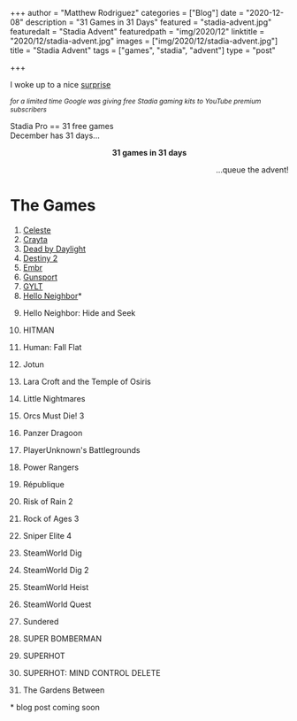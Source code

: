+++
author = "Matthew Rodriguez"
categories = ["Blog"]
date = "2020-12-08"
description = "31 Games in 31 Days"
featured = "stadia-advent.jpg"
featuredalt = "Stadia Advent"
featuredpath = "img/2020/12"
linktitle = "2020/12/stadia-advent.jpg"
images = ["img/2020/12/stadia-advent.jpg"]
title = "Stadia Advent"
tags = ["games", "stadia", "advent"]
type = "post"

+++

I woke up to a nice <a href="https://www.theverge.com/2020/11/10/21558820/youtube-premium-subscribers-free-stadia-premiere-edition-bundle-deals" target="_blank">surprise</a>

<p style="font-size: .85em; font-style: italic;">for a limited time Google was giving free Stadia gaming kits to YouTube premium subscribers</p>

Stadia Pro == 31 free games
<br>
December has 31 days...

<p style="text-align: center"><b>31 games in 31 days</b></p>
<p style="text-align: right">...queue the advent!</p>

# The Games

1. [Celeste](/posts/celeste/)
2. [Crayta](/posts/crayta/)
3. [Dead by Daylight](/posts/dead-by-daylight/)
4. [Destiny 2](/posts/destiny-2/)
5. [Embr](/posts/embr)
6. [Gunsport](/posts/gunsport)
7. [GYLT](/posts/gylt)
8. [Hello Neighbor](/coming-soon)*
<!-- 8. [Hello Neighbor](/posts/hello-neighbor) -->
9. Hello Neighbor: Hide and Seek
<!-- 9. [Hello Neighbor: Hide and Seek](/coming-soon)* -->
<!-- 9. [Hello Neighbor: Hide and Seek](/posts/hello-neighbor-hide-n-seek) -->
10. HITMAN
<!-- 10. [HITMAN](/coming-soon)* -->
<!-- 10. [HITMAN](/posts/hitman) -->
11. Human: Fall Flat
<!-- 11. [Human: Fall Flat](/coming-soon)* -->
<!-- 11. [Human: Fall Flat](/posts/human-fall-flat) -->
12. Jotun
<!-- 12. [Jotun](/coming-soon)* -->
<!-- 12. [Jotun](/posts/jotun) -->
13. Lara Croft and the Temple of Osiris
<!-- 13. [Lara Croft and the Temple of Osiris](/coming-soon)* -->
<!-- 13. [Lara Croft and the Temple of Osiris](/posts/lara-croft) -->
14. Little Nightmares
<!-- 14. [Little Nightmares](/coming-soon)* -->
<!-- 14. [Little Nightmares](/posts/little-nightmares) -->
15. Orcs Must Die! 3
<!-- 15. [Orcs Must Die! 3](/coming-soon)* -->
<!-- 15. [Orcs Must Die! 3](/posts/orcs-must-die-3) -->
16. Panzer Dragoon
<!-- 16. [Panzer Dragoon](/coming-soon)* -->
<!-- 16. [Panzer Dragoon](/posts/panzer-dragoon) -->
17. PlayerUnknown's Battlegrounds
<!-- 17. [PlayerUnknown's Battlegrounds](/coming-soon)* -->
<!-- 17. [PlayerUnknown's Battlegrounds](/posts/pubg) -->
18. Power Rangers
<!-- 18. [Power Rangers](/coming-soon)* -->
<!-- 18. [Power Rangers](/posts/power-rangers) -->
19. République
<!-- 19. [République](/coming-soon)* -->
<!-- 19. [République](/posts/republique) -->
20. Risk of Rain 2
<!-- 20. [Risk of Rain 2](/coming-soon)* -->
<!-- 20. [Risk of Rain 2](/posts/risk-of-rain-2) -->
21. Rock of Ages 3
<!-- 21. [Rock of Ages 3](/coming-soon)* -->
<!-- 21. [Rock of Ages 3](/posts/rock-of-ages-3) -->
22. Sniper Elite 4
<!-- 22. [Sniper Elite 4](/coming-soon)* -->
<!-- 22. [Sniper Elite 4](/posts/sniper-elite-4) -->
23. SteamWorld Dig
<!-- 23. [SteamWorld Dig](/coming-soon)* -->
<!-- 23. [SteamWorld Dig](/posts/steamworld-dig) -->
24. SteamWorld Dig 2
<!-- 24. [SteamWorld Dig 2](/coming-soon)* -->
<!-- 24. [SteamWorld Dig 2](/posts/steamworld-dig-2) -->
25. SteamWorld Heist
<!-- 25. [SteamWorld Heist](/coming-soon)* -->
<!-- 25. [SteamWorld Heist](/posts/steamworld-heist) -->
26. SteamWorld Quest
<!-- 26. [SteamWorld Quest](/coming-soon)* -->
<!-- 26. [SteamWorld Quest](/posts/steamworld-quest) -->
27. Sundered
<!-- 27. [Sundered](/coming-soon)* -->
<!-- 27. [Sundered](/posts/sundered) -->
28. SUPER BOMBERMAN
<!-- 28. [SUPER BOMBERMAN](/coming-soon)* -->
<!-- 28. [SUPER BOMBERMAN](/posts/super-bomberman) -->
29. SUPERHOT
<!-- 29. [SUPERHOT](/coming-soon)* -->
<!-- 29. [SUPERHOT](/posts/superhot) -->
30. SUPERHOT: MIND CONTROL DELETE
<!-- 30. [SUPERHOT: MIND CONTROL DELETE](/coming-soon)* -->
<!-- 30. [SUPERHOT: MIND CONTROL DELETE](/posts/superhot-mind-control-delete) -->
31. The Gardens Between
<!-- 31. [The Gardens Between](/coming-soon)* -->
<!-- 31. [The Gardens Between](/posts/the-gardens-between) -->

<p>* blog post coming soon</p>
